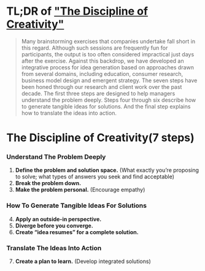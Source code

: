 # TL;DR of ["The Discipline of Creativity"](https://sloanreview.mit.edu/article/the-discipline-of-creativity/)

> Many brainstorming exercises that companies undertake fall short in this regard. Although such sessions are frequently fun for participants, the output is too often considered impractical just days after the exercise. Against this backdrop, we have developed an integrative process for idea generation based on approaches drawn from several domains, including education, consumer research, business model design and emergent strategy. The seven steps have been honed through our research and client work over the past decade. The first three steps are designed to help managers understand the problem deeply. Steps four through six describe how to generate tangible ideas for solutions. And the final step explains how to translate the ideas into action. 

# The Discipline of Creativity(7 steps)

### Understand The Problem Deeply
1. **Define the problem and solution space.** (What exactly you’re proposing to solve; what types of answers you seek and find acceptable)
2. **Break the problem down.**
3. **Make the problem personal.** (Encourage empathy)
### How To Generate Tangible Ideas For Solutions
4. **Apply an outside-in perspective.**
5. **Diverge before you converge.**
6. **Create “idea resumes” for a complete solution.**
### Translate The Ideas Into Action
7. **Create a plan to learn.** (Develop integrated solutions)
